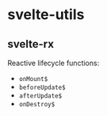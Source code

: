 # svelte-utils

## svelte-rx

Reactive lifecycle functions:

- `onMount$`
- `beforeUpdate$`
- `afterUpdate$`
- `onDestroy$`
